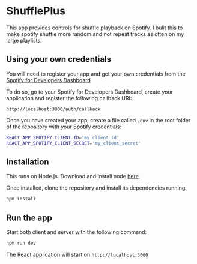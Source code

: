 # ShufflePlus

This app provides controls for shuffle playback on Spotify.
I bulit this to make spotify shuffle more random and not repeat tracks as often on my large playlists.

## Using your own credentials

You will need to register your app and get your own credentials from the
[Spotify for Developers Dashboard](https://developer.spotify.com/dashboard/)

To do so, go to your Spotify for Developers Dashboard, create your
application and register the following callback URI:

`http://localhost:3000/auth/callback`

Once you have created your app, create a file called `.env` in the root folder
of the repository with your Spotify credentials:

```bash
REACT_APP_SPOTIFY_CLIENT_ID='my_client_id'
REACT_APP_SPOTIFY_CLIENT_SECRET='my_client_secret'
```

## Installation

This runs on Node.js. Download and install node [here](http://www.nodejs.org/download/).

Once installed, clone the repository and install its dependencies running:

```bash
npm install
```

## Run the app

Start both client and server with the following command:

```bash
npm run dev
```

The React application will start on `http://localhost:3000`
